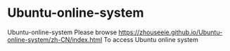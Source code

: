 # Ubuntu-online-system
Ubuntu-online-system
Please browse https://zhouseeie.github.io/Ubuntu-online-system/zh-CN/index.html To access Ubuntu online system
